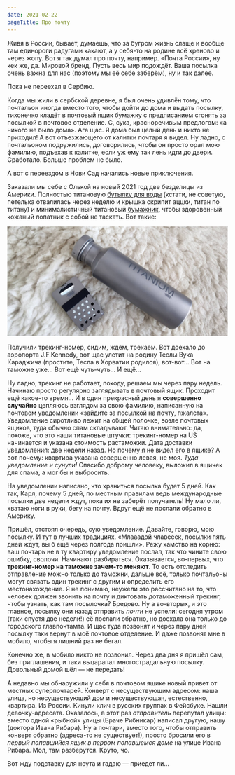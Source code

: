 ```yaml
---
date: 2021-02-22
pageTitle: Про почту
---
```


Живя в России, бывает, думаешь, что за бугром жизнь слаще и вообще там единороги радугами какают, а у себя-то на родине 
всё хреново и через жопу. Вот я так думал про почту, например. «Почта России», ну кек же, да. Мировой бренд. Пусть весь 
мир подождёт. Ваша посылка очень важна для нас (поэтому мы её себе заберём), ну и так далее.

Пока не переехал в Сербию.

Когда мы жили в сербской деревне, я был очень удивлён тому, что почтальон иногда вместо того, чтобы дойти до дома и выдать посылку, тихонечко кладёт в почтовый ящик бумажку с предписанием сгонять за посылкой в почтовое отделение. С, сука, красноречивым предлогом: «а никого не было дома». Ага щас. Я дома был целый день и никто не приходил! А вот отъезжающего от калитки почтаря я видел. Ну ладно, с почтальоном подружились, договорились, чтобы он просто орал мою фамилию, подъехав к калитке, если уж ему так лень идти до двери. Сработало. Больше проблем не было.

А вот с переездом в Нови Сад начались новые приключения.

Заказали мы себе с Олькой на новый 2021 год две безделицы из Америки. Полностью титановую [бутылку для 
воды](https://vargooutdoors.com/titanium-water-bottle-with-ti-lid.html) (кстати, не советую, петелька отвалилась через 
неделю и крышка скрипит аццки, титан по титану) и минималистичный титановый 
[бумажник](https://vargooutdoors.com/titanium-hinge-wallet.html), чтобы здоровенный кожаный лопатник с собой не таскать. 
Вот такие:

![](./titanium_stuff.jpg)

Получили трекинг-номер, сидим, ждём, трекаем. Вот доехало до аэропорта J.F.Kennedy, вот щас улетит на родину ~~Теслы~~ Вука Караджича (простите, Тесла в Хорватии родился), вот-вот… Вот на таможне уже… Вот ещё чуть-чуть… И ещё…

Ну ладно, трекинг не работает, походу, решаем мы через пару недель. Начинаю просто регулярно заглядывать в почтовый ящик. Проходит ещё какое-то время… И в один прекрасный день я **совершенно случайно** цепляюсь взглядом за свою фамилию, написанную на почтовом уведомлении «зайдите за посылкой на почту, пжалста». Уведомление сиротливо лежит на общей полочке, возле почтовых ящиков, туда обычно спам складывают. Читаю внимательно: да, похоже, что это наши титановые штучки: трекинг-номер на US начинается и указана стоимость растаможки. Дата доставки уведомления: две недели назад. Но почему я не видел его в ящике? А вот почему: квартира указана совершенно левая, не моя. *Туда уведомление и сунули!* Спасибо доброму человеку, выложил в ящичек для спама, а мог бы и выбросить.

На уведомлении написано, что храниться посылка будет 5 дней. Как так, Карл, почему 5 дней, по местным правилам ведь международные посылки две недели ждут, пока их не заберёт получатель! Ну мало ли, хватаю ноги в руки, бегу на почту. Вдруг ещё не послали обратно в Америку.

Пришёл, отстоял очередь, сую уведомление. Давайте, говорю, мою посылку. И тут в лучших традициях. «Млааадой члавееек, посылки пять дней ждут, вы б ещё через полгода пришли». Режу хамство на корню: ваш почтарь не в ту квартиру уведомление послал, так что чините свою ошибку, сволочи. Начинают разбираться. Оказывается, во-первых, что **трекинг-номер на таможне зачем-то меняют**. То есть отследить отправление можно только до таможни, дальше всё, только почтальоны могут связать один трекинг с другим и определить его местонахождение. Я не понимаю, неужели это рассчитано на то, что человек должен звонить на почту и диктовать дотаможенный трекинг, чтобы узнать, как там посылочка? Бредово. Ну а во-вторых, и это главное, посылку они назад отправить *почти* не успели: сегодня утром (таки спустя две недели!) её послали обратно, но доехала она только до городского главпочтамта. И щас туда позвонят и через пару дней посылку таки вернут в моё почтовое отделение. И даже позвонят мне в мобило, чтобы я лишний раз не бегал.

Конечно же, в мобило никто не позвонил. Через два дня я пришёл сам, без приглашения, и таки выцарапал многострадальную посылку. Довольный домой шёл — не передать!

А недавно мы обнаружили у себя в почтовом ящике новый привет от местных суперпочтарей. Конверт с несуществующим адресом: наша улица, но несуществующий дом и несуществующая, естественно, квартира. Из России. Кинули клич в русских группах в Фейсбуке. Нашли девочку-адресата. Оказалось, в этот раз *отправитель* перепутал улицы: вместо одной «рыбной» улицы (Браче Рибникар) написал другую, нашу (доктора Ивана Рибара). Ну а почтари, вместо того, чтобы отправить конверт обратно (адреса-то не существует!), просто бросили его в *первый попавшийся ящик в первом попавшемся доме* на улице Ивана Рибара. Мол, там разберутся. Круто, чо.

Вот жду подставку для ноута и гадаю — приедет ли…
